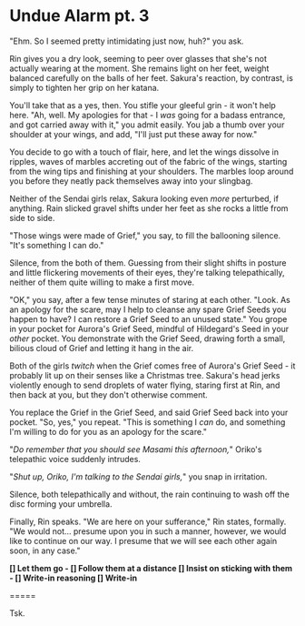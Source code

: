 # Undue Alarm pt. 3

"Ehm. So I seemed pretty intimidating just now, huh?" you ask.

Rin gives you a dry look, seeming to peer over glasses that she's not actually wearing at the moment. She remains light on her feet, weight balanced carefully on the balls of her feet. Sakura's reaction, by contrast, is simply to tighten her grip on her katana.

You'll take that as a yes, then. You stifle your gleeful grin - it won't help here. "Ah, well. My apologies for that - I *was* going for a badass entrance, and got carried away with it," you admit easily. You jab a thumb over your shoulder at your wings, and add, "I'll just put these away for now."

You decide to go with a touch of flair, here, and let the wings dissolve in ripples, waves of marbles accreting out of the fabric of the wings, starting from the wing tips and finishing at your shoulders. The marbles loop around you before they neatly pack themselves away into your slingbag.

Neither of the Sendai girls relax, Sakura looking even *more* perturbed, if anything. Rain slicked gravel shifts under her feet as she rocks a little from side to side.

"Those wings were made of Grief," you say, to fill the ballooning silence. "It's something I can do."

Silence, from the both of them. Guessing from their slight shifts in posture and little flickering movements of their eyes, they're talking telepathically, neither of them quite willing to make a first move.

"OK," you say, after a few tense minutes of staring at each other. "Look. As an apology for the scare, may I help to cleanse any spare Grief Seeds you happen to have? I can restore a Grief Seed to an unused state." You grope in your pocket for Aurora's Grief Seed, mindful of Hildegard's Seed in your *other* pocket. You demonstrate with the Grief Seed, drawing forth a small, bilious cloud of Grief and letting it hang in the air.

Both of the girls *twitch* when the Grief comes free of Aurora's Grief Seed - it probably lit up on their senses like a Christmas tree. Sakura's head jerks violently enough to send droplets of water flying, staring first at Rin, and then back at you, but they don't otherwise comment.

You replace the Grief in the Grief Seed, and said Grief Seed back into your pocket. "So, yes," you repeat. "This is something I *can* do, and something I'm willing to do for you as an apology for the scare."

"*Do remember that you should see Masami this afternoon,*" Oriko's telepathic voice suddenly intrudes.

"*Shut *up*, Oriko, I'm talking to the Sendai girls,*" you snap in irritation.

Silence, both telepathically and without, the rain continuing to wash off the disc forming your umbrella.

Finally, Rin speaks. "We are here on your sufferance," Rin states, formally. "We would not... presume upon you in such a manner, however, we would like to continue on our way. I presume that we will see each other again soon, in any case."

**\[] Let them go
\- \[] Follow them at a distance
\[] Insist on sticking with them
\- \[] Write-in reasoning
\[] Write-in**

\=====​

Tsk.
